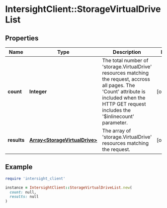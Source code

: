 # IntersightClient::StorageVirtualDriveList

## Properties

| Name | Type | Description | Notes |
| ---- | ---- | ----------- | ----- |
| **count** | **Integer** | The total number of &#39;storage.VirtualDrive&#39; resources matching the request, accross all pages. The &#39;Count&#39; attribute is included when the HTTP GET request includes the &#39;$inlinecount&#39; parameter. | [optional] |
| **results** | [**Array&lt;StorageVirtualDrive&gt;**](StorageVirtualDrive.md) | The array of &#39;storage.VirtualDrive&#39; resources matching the request. | [optional] |

## Example

```ruby
require 'intersight_client'

instance = IntersightClient::StorageVirtualDriveList.new(
  count: null,
  results: null
)
```

